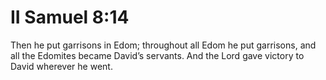 # II Samuel 8:14

Then he put garrisons in Edom; throughout all Edom he put garrisons, and all the Edomites became David’s servants. And the Lord gave victory to David wherever he went.

